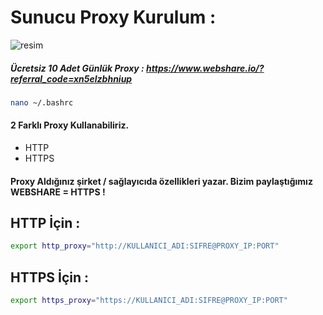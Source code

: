# Sunucu Proxy Kurulum : 


![resim](https://github.com/user-attachments/assets/26031c4a-46d9-4bbe-9814-ddce9baa480a)


##### Ücretsiz 10 Adet Günlük Proxy : https://www.webshare.io/?referral_code=xn5elzbhniup

```bash
nano ~/.bashrc
```

#### 2 Farklı Proxy Kullanabiliriz.

- HTTP
- HTTPS

#### Proxy Aldığınız şirket / sağlayıcıda özellikleri yazar. Bizim paylaştığımız WEBSHARE = HTTPS !

## HTTP İçin : 

```bash
export http_proxy="http://KULLANICI_ADI:SIFRE@PROXY_IP:PORT"
```

## HTTPS İçin : 

```bash
export https_proxy="https://KULLANICI_ADI:SIFRE@PROXY_IP:PORT"
```
